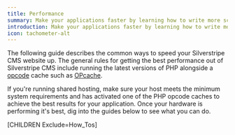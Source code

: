 ```yaml
---
title: Performance
summary: Make your applications faster by learning how to write more scalable code and ways to cache your important information.
introduction: Make your applications faster by learning how to write more scalable code and ways to cache your important information.
icon: tachometer-alt
---
```


The following guide describes the common ways to speed your Silverstripe CMS website up. The general rules for getting 
the best performance out of Silverstripe CMS include running the latest versions of PHP alongside a 
[opcode](https://en.wikipedia.org/wiki/Opcode) cache such as [OPcache](https://www.php.net/manual/en/book.opcache.php).

If you're running shared hosting, make sure your host meets the minimum system requirements and has activated one of the
PHP opcode caches to achieve the best results for your application. Once your hardware is performing it's best, dig 
into the guides below to see what you can do. 

[CHILDREN Exclude=How_Tos]
